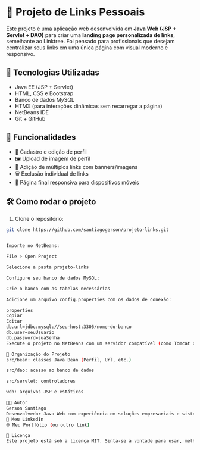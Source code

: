 # 🔗 Projeto de Links Pessoais

Este projeto é uma aplicação web desenvolvida em **Java Web (JSP + Servlet + DAO)** para criar uma **landing page personalizada de links**, semelhante ao Linktree. Foi pensado para profissionais que desejam centralizar seus links em uma única página com visual moderno e responsivo.

## 🚀 Tecnologias Utilizadas

- Java EE (JSP + Servlet)
- HTML, CSS e Bootstrap
- Banco de dados MySQL
- HTMX (para interações dinâmicas sem recarregar a página)
- NetBeans IDE
- Git + GitHub

## 📸 Funcionalidades

- 📌 Cadastro e edição de perfil
- 🖼️ Upload de imagem de perfil
- 🔗 Adição de múltiplos links com banners/imagens
- 🗑️ Exclusão individual de links
- 📱 Página final responsiva para dispositivos móveis

## 🛠️ Como rodar o projeto

1. Clone o repositório:

```bash
git clone https://github.com/santiagogerson/projeto-links.git


Importe no NetBeans:

File > Open Project

Selecione a pasta projeto-links

Configure seu banco de dados MySQL:

Crie o banco com as tabelas necessárias

Adicione um arquivo config.properties com os dados de conexão:

properties
Copiar
Editar
db.url=jdbc:mysql://seu-host:3306/nome-do-banco
db.user=seuUsuario
db.password=suaSenha
Execute o projeto no NetBeans com um servidor compatível (como Tomcat ou Payara).

🧠 Organização do Projeto
src/bean: classes Java Bean (Perfil, Url, etc.)

src/dao: acesso ao banco de dados

src/servlet: controladores

web: arquivos JSP e estáticos

👨‍💻 Autor
Gerson Santiago
Desenvolvedor Java Web com experiência em soluções empresariais e sistemas personalizados.
🔗 Meu LinkedIn
🌐 Meu Portfólio (ou outro link)

📄 Licença
Este projeto está sob a licença MIT. Sinta-se à vontade para usar, melhorar e compartilhar!
